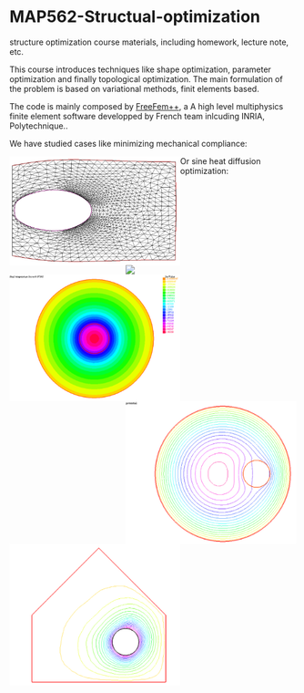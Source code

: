 # MAP562-Structual-optimization
structure optimization course materials, including homework, lecture note, etc.

This course introduces techniques like shape optimization, parameter optimization and finally topological optimization.
The main formulation of the problem is based on variational methods, finit elements based.

The code is mainly composed by [FreeFem++](https://freefem.org/), a A high level multiphysics finite element software developped by French team inlcuding INRIA, Polytechnique..

We have studied cases like minimizing mechanical compliance:

<div>
    <img align='left' src="img/deformed.png", width="300">
    <img align='right' src="img/orignal.png", width="300">
</div>

Or sine heat diffusion optimization:
<div>
    <img align='left' src="img/diffuse.png", width="300">
    <img align='right' src="img/diffuse2.png", width="300">
</div>
<div>
    <img align='center' src="img/home.png", width="300">
</div>
